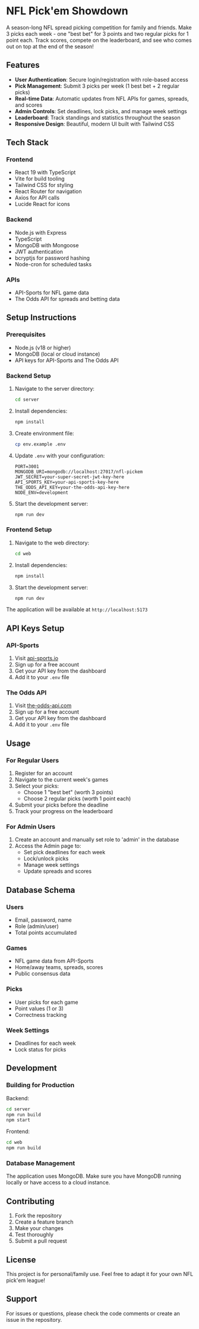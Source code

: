 # NFL Pick'em Showdown

A season-long NFL spread picking competition for family and friends. Make 3 picks each week - one "best bet" for 3 points and two regular picks for 1 point each. Track scores, compete on the leaderboard, and see who comes out on top at the end of the season!

## Features

- **User Authentication**: Secure login/registration with role-based access
- **Pick Management**: Submit 3 picks per week (1 best bet + 2 regular picks)
- **Real-time Data**: Automatic updates from NFL APIs for games, spreads, and scores
- **Admin Controls**: Set deadlines, lock picks, and manage week settings
- **Leaderboard**: Track standings and statistics throughout the season
- **Responsive Design**: Beautiful, modern UI built with Tailwind CSS

## Tech Stack

### Frontend

- React 19 with TypeScript
- Vite for build tooling
- Tailwind CSS for styling
- React Router for navigation
- Axios for API calls
- Lucide React for icons

### Backend

- Node.js with Express
- TypeScript
- MongoDB with Mongoose
- JWT authentication
- bcryptjs for password hashing
- Node-cron for scheduled tasks

### APIs

- API-Sports for NFL game data
- The Odds API for spreads and betting data

## Setup Instructions

### Prerequisites

- Node.js (v18 or higher)
- MongoDB (local or cloud instance)
- API keys for API-Sports and The Odds API

### Backend Setup

1. Navigate to the server directory:

   ```bash
   cd server
   ```

2. Install dependencies:

   ```bash
   npm install
   ```

3. Create environment file:

   ```bash
   cp env.example .env
   ```

4. Update `.env` with your configuration:

   ```
   PORT=3001
   MONGODB_URI=mongodb://localhost:27017/nfl-pickem
   JWT_SECRET=your-super-secret-jwt-key-here
   API_SPORTS_KEY=your-api-sports-key-here
   THE_ODDS_API_KEY=your-the-odds-api-key-here
   NODE_ENV=development
   ```

5. Start the development server:
   ```bash
   npm run dev
   ```

### Frontend Setup

1. Navigate to the web directory:

   ```bash
   cd web
   ```

2. Install dependencies:

   ```bash
   npm install
   ```

3. Start the development server:
   ```bash
   npm run dev
   ```

The application will be available at `http://localhost:5173`

## API Keys Setup

### API-Sports

1. Visit [api-sports.io](https://api-sports.io)
2. Sign up for a free account
3. Get your API key from the dashboard
4. Add it to your `.env` file

### The Odds API

1. Visit [the-odds-api.com](https://the-odds-api.com)
2. Sign up for a free account
3. Get your API key from the dashboard
4. Add it to your `.env` file

## Usage

### For Regular Users

1. Register for an account
2. Navigate to the current week's games
3. Select your picks:
   - Choose 1 "best bet" (worth 3 points)
   - Choose 2 regular picks (worth 1 point each)
4. Submit your picks before the deadline
5. Track your progress on the leaderboard

### For Admin Users

1. Create an account and manually set role to 'admin' in the database
2. Access the Admin page to:
   - Set pick deadlines for each week
   - Lock/unlock picks
   - Manage week settings
   - Update spreads and scores

## Database Schema

### Users

- Email, password, name
- Role (admin/user)
- Total points accumulated

### Games

- NFL game data from API-Sports
- Home/away teams, spreads, scores
- Public consensus data

### Picks

- User picks for each game
- Point values (1 or 3)
- Correctness tracking

### Week Settings

- Deadlines for each week
- Lock status for picks

## Development

### Building for Production

Backend:

```bash
cd server
npm run build
npm start
```

Frontend:

```bash
cd web
npm run build
```

### Database Management

The application uses MongoDB. Make sure you have MongoDB running locally or have access to a cloud instance.

## Contributing

1. Fork the repository
2. Create a feature branch
3. Make your changes
4. Test thoroughly
5. Submit a pull request

## License

This project is for personal/family use. Feel free to adapt it for your own NFL pick'em league!

## Support

For issues or questions, please check the code comments or create an issue in the repository.
